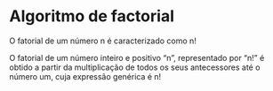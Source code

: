 # Algoritmo de factorial
 
O fatorial de um número n é caracterizado como n!

O fatorial de um número inteiro e positivo “n”, representado por “n!” é obtido a partir da multiplicação de todos os seus antecessores até o número um, cuja expressão genérica é n!
     